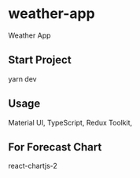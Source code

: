 # weather-app
Weather App

## Start Project
yarn dev

## Usage
Material UI,
TypeScript,
Redux Toolkit,

## For Forecast Chart
react-chartjs-2
